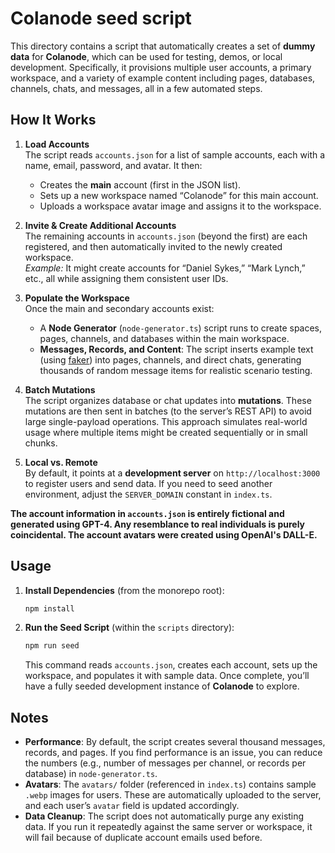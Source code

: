 # Colanode seed script

This directory contains a script that automatically creates a set of **dummy data** for **Colanode**, which can be used for testing, demos, or local development. Specifically, it provisions multiple user accounts, a primary workspace, and a variety of example content including pages, databases, channels, chats, and messages, all in a few automated steps.

## How It Works

1. **Load Accounts**  
   The script reads `accounts.json` for a list of sample accounts, each with a name, email, password, and avatar. It then:

   - Creates the **main** account (first in the JSON list).
   - Sets up a new workspace named “Colanode” for this main account.
   - Uploads a workspace avatar image and assigns it to the workspace.

2. **Invite & Create Additional Accounts**  
   The remaining accounts in `accounts.json` (beyond the first) are each registered, and then automatically invited to the newly created workspace.  
   _Example:_ It might create accounts for “Daniel Sykes,” “Mark Lynch,” etc., all while assigning them consistent user IDs.

3. **Populate the Workspace**  
   Once the main and secondary accounts exist:

   - A **Node Generator** (`node-generator.ts`) script runs to create spaces, pages, channels, and databases within the main workspace.
   - **Messages, Records, and Content**: The script inserts example text (using [faker](https://fakerjs.dev/)) into pages, channels, and direct chats, generating thousands of random message items for realistic scenario testing.

4. **Batch Mutations**  
   The script organizes database or chat updates into **mutations**. These mutations are then sent in batches (to the server’s REST API) to avoid large single-payload operations. This approach simulates real-world usage where multiple items might be created sequentially or in small chunks.

5. **Local vs. Remote**  
   By default, it points at a **development server** on `http://localhost:3000` to register users and send data. If you need to seed another environment, adjust the `SERVER_DOMAIN` constant in `index.ts`.

**The account information in `accounts.json` is entirely fictional and generated using GPT-4. Any resemblance to real individuals is purely coincidental. The account avatars were created using OpenAI's DALL-E.**

## Usage

1. **Install Dependencies** (from the monorepo root):

   ```bash
   npm install
   ```

2. **Run the Seed Script** (within the `scripts` directory):
   ```bash
   npm run seed
   ```
   This command reads `accounts.json`, creates each account, sets up the workspace, and populates it with sample data. Once complete, you’ll have a fully seeded development instance of **Colanode** to explore.

## Notes

- **Performance**: By default, the script creates several thousand messages, records, and pages. If you find performance is an issue, you can reduce the numbers (e.g., number of messages per channel, or records per database) in `node-generator.ts`.
- **Avatars**: The `avatars/` folder (referenced in `index.ts`) contains sample `.webp` images for users. These are automatically uploaded to the server, and each user’s `avatar` field is updated accordingly.
- **Data Cleanup**: The script does not automatically purge any existing data. If you run it repeatedly against the same server or workspace, it will fail because of duplicate account emails used before.
